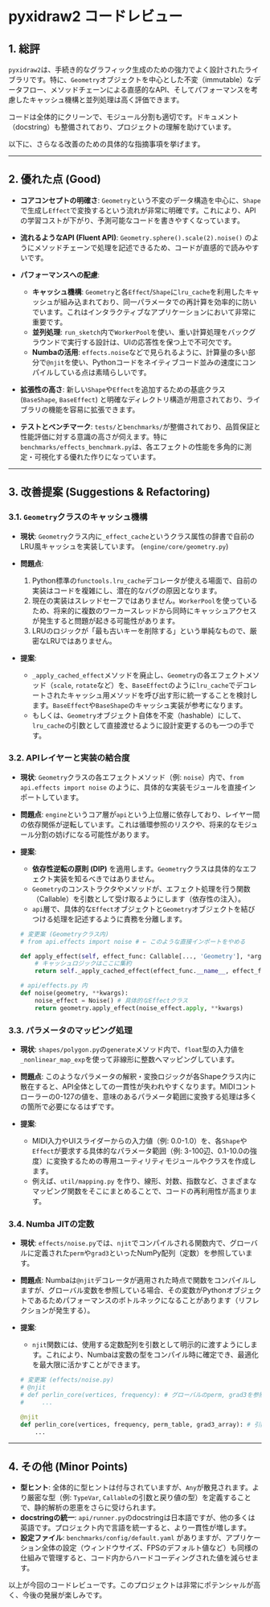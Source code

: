 # pyxidraw2 コードレビュー

## 1. 総評

`pyxidraw2`は、手続き的なグラフィック生成のための強力でよく設計されたライブラリです。特に、`Geometry`オブジェクトを中心とした不変（immutable）なデータフロー、メソッドチェーンによる直感的なAPI、そしてパフォーマンスを考慮したキャッシュ機構と並列処理は高く評価できます。

コードは全体的にクリーンで、モジュール分割も適切です。ドキュメント（docstring）も整備されており、プロジェクトの理解を助けています。

以下に、さらなる改善のための具体的な指摘事項を挙げます。

---

## 2. 優れた点 (Good)

- **コアコンセプトの明確さ**: `Geometry`という不変のデータ構造を中心に、`Shape`で生成し`Effect`で変換するという流れが非常に明確です。これにより、APIの学習コストが下がり、予測可能なコードを書きやすくなっています。

- **流れるようなAPI (Fluent API)**: `Geometry.sphere().scale(2).noise()` のようにメソッドチェーンで処理を記述できるため、コードが直感的で読みやすいです。

- **パフォーマンスへの配慮**:
    - **キャッシュ機構**: `Geometry`と各`Effect`/`Shape`に`lru_cache`を利用したキャッシュが組み込まれており、同一パラメータでの再計算を効率的に防いでいます。これはインタラクティブなアプリケーションにおいて非常に重要です。
    - **並列処理**: `run_sketch`内で`WorkerPool`を使い、重い計算処理をバックグラウンドで実行する設計は、UIの応答性を保つ上で不可欠です。
    - **Numbaの活用**: `effects.noise`などで見られるように、計算量の多い部分で`@njit`を使い、Pythonコードをネイティブコード並みの速度にコンパイルしている点は素晴らしいです。

- **拡張性の高さ**: 新しい`Shape`や`Effect`を追加するための基底クラス (`BaseShape`, `BaseEffect`) と明確なディレクトリ構造が用意されており、ライブラリの機能を容易に拡張できます。

- **テストとベンチマーク**: `tests/`と`benchmarks/`が整備されており、品質保証と性能評価に対する意識の高さが伺えます。特に`benchmarks/effects_benchmark.py`は、各エフェクトの性能を多角的に測定・可視化する優れた作りになっています。

---

## 3. 改善提案 (Suggestions & Refactoring)

### 3.1. `Geometry`クラスのキャッシュ機構

- **現状**: `Geometry`クラス内に`_effect_cache`というクラス属性の辞書で自前のLRU風キャッシュを実装しています。 (`engine/core/geometry.py`)

- **問題点**: 
    1.  Python標準の`functools.lru_cache`デコレータが使える場面で、自前の実装はコードを複雑にし、潜在的なバグの原因となります。
    2.  現在の実装はスレッドセーフではありません。`WorkerPool`を使っているため、将来的に複数のワーカースレッドから同時にキャッシュアクセスが発生すると問題が起きる可能性があります。
    3.  LRUのロジックが「最も古いキーを削除する」という単純なもので、厳密なLRUではありません。

- **提案**: 
    - `_apply_cached_effect`メソッドを廃止し、`Geometry`の各エフェクトメソッド（`scale`, `rotate`など）を、`BaseEffect`のように`lru_cache`でデコレートされたキャッシュ用メソッドを呼び出す形に統一することを検討します。`BaseEffect`や`BaseShape`のキャッシュ実装が参考になります。
    - もしくは、`Geometry`オブジェクト自体を不変（hashable）にして、`lru_cache`の引数として直接渡せるように設計変更するのも一つの手です。

### 3.2. APIレイヤーと実装の結合度

- **現状**: `Geometry`クラスの各エフェクトメソッド（例: `noise`）内で、`from api.effects import noise` のように、具体的な実装モジュールを直接インポートしています。

- **問題点**: `engine`というコア層が`api`という上位層に依存しており、レイヤー間の依存関係が逆転しています。これは循環参照のリスクや、将来的なモジュール分割の妨げになる可能性があります。

- **提案**: 
    - **依存性逆転の原則 (DIP)** を適用します。`Geometry`クラスは具体的なエフェクト実装を知るべきではありません。
    - `Geometry`のコンストラクタやメソッドが、エフェクト処理を行う関数（Callable）を引数として受け取るようにします（依存性の注入）。
    - `api`層で、具体的な`Effect`オブジェクトと`Geometry`オブジェクトを結びつける処理を記述するように責務を分離します。

    ```python
    # 変更案 (Geometryクラス内)
    # from api.effects import noise # ← このような直接インポートをやめる

    def apply_effect(self, effect_func: Callable[..., 'Geometry'], *args, **kwargs) -> 'Geometry':
        # キャッシュロジックはここに集約
        return self._apply_cached_effect(effect_func.__name__, effect_func, *args, **kwargs)

    # api/effects.py 内
    def noise(geometry, **kwargs):
        noise_effect = Noise() # 具体的なEffectクラス
        return geometry.apply_effect(noise_effect.apply, **kwargs)
    ```

### 3.3. パラメータのマッピング処理

- **現状**: `shapes/polygon.py`の`generate`メソッド内で、`float`型の入力値を`_nonlinear_map_exp`を使って非線形に整数へマッピングしています。

- **問題点**: このようなパラメータの解釈・変換ロジックが各Shapeクラス内に散在すると、API全体としての一貫性が失われやすくなります。MIDIコントローラーの0-127の値を、意味のあるパラメータ範囲に変換する処理は多くの箇所で必要になるはずです。

- **提案**: 
    - MIDI入力やUIスライダーからの入力値（例: 0.0-1.0）を、各`Shape`や`Effect`が要求する具体的なパラメータ範囲（例: 3-100辺、0.1-10.0の強度）に変換するための専用ユーティリティモジュールやクラスを作成します。
    - 例えば、`util/mapping.py` を作り、線形、対数、指数など、さまざまなマッピング関数をそこにまとめることで、コードの再利用性が高まります。

### 3.4. Numba JITの定数

- **現状**: `effects/noise.py`では、`njit`でコンパイルされる関数内で、グローバルに定義された`perm`や`grad3`といったNumPy配列（定数）を参照しています。

- **問題点**: Numbaは`@njit`デコレータが適用された時点で関数をコンパイルしますが、グローバル変数を参照している場合、その変数がPythonオブジェクトであるためパフォーマンスのボトルネックになることがあります（リフレクションが発生する）。

- **提案**: 
    - `njit`関数には、使用する定数配列を引数として明示的に渡すようにします。これにより、Numbaは変数の型をコンパイル時に確定でき、最適化を最大限に活かすことができます。

    ```python
    # 変更案 (effects/noise.py)
    # @njit
    # def perlin_core(vertices, frequency): # グローバルのperm, grad3を参照
    #     ...

    @njit
    def perlin_core(vertices, frequency, perm_table, grad3_array): # 引数で受け取る
        ...
    ```

---

## 4. その他 (Minor Points)

- **型ヒント**: 全体的に型ヒントは付与されていますが、`Any`が散見されます。より厳密な型（例: `TypeVar`, `Callable`の引数と戻り値の型）を定義することで、静的解析の恩恵をさらに受けられます。
- **docstringの統一**: `api/runner.py`のdocstringは日本語ですが、他の多くは英語です。プロジェクト内で言語を統一すると、より一貫性が増します。
- **設定ファイル**: `benchmarks/config/default.yaml` がありますが、アプリケーション全体の設定（ウィンドウサイズ、FPSのデフォルト値など）も同様の仕組みで管理すると、コード内からハードコーディングされた値を減らせます。

以上が今回のコードレビューです。このプロジェクトは非常にポテンシャルが高く、今後の発展が楽しみです。
